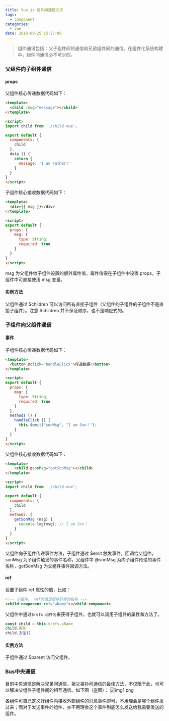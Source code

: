 ```yaml
---
title: Vue.js 组件间通信方式
tags:
  - component
categories:
  - vue
date: 2018-09-25 15:27:06
---
```

> 组件通讯包括：父子组件间的通信和兄弟组件间的通信。在组件化系统构建中，组件间通信必不可少的。

### 父组件向子组件通信
#### props
父组件核心传递数据代码如下：
``` html
<template>
  <child :msg="message"></child>
</template>

<script>
import child from './child.vue';

export default {
  components: {
    child
  },
  data () {
    return {
      message: 'I am Father！'
    }
  }
}
</script>
```
子组件核心接收数据代码如下：
``` html
<template>
  <div>{{ msg }}</div>
</template>

<script>
export default {
  props: {
    msg: {
      type: String,
      required: true
    }
  }
}
</script>
```
msg 为父组件给子组件设置的额外属性值，属性值需在子组件中设置 props，子组件中可直接使用 msg 变量。

#### 实例方法
父组件通过 $children 可以访问所有直接子组件（父组件的子组件的子组件不是直接子组件）。注意 $children 并不保证顺序，也不是响应式的。

### 子组件向父组件通信

#### 事件
子组件核心传递数据代码如下：
``` html
<template>
  <button @click="handleClick">传递数据</button>
</template>

<script>
export default {
  props: {
    msg: {
      type: String,
      required: true
    }
  },
  methods () {
    handleClick () {
      this.$emit("sonMsg", "I am Son！");
    }
  }
}
</script>
```
父组件核心接收数据代码如下：
``` html
<template>
    <child @sonMsg="getSonMsg"></child>
</template>

<script>
import child from './child.vue';

export default {
  components: {
    child
  },
  methods: {
    getSonMsg (msg) {
      console.log(msg); // I am Son！
    }
  }
}
</script>
```
父组件向子组件传递事件方法，子组件通过 $emit 触发事件，回调给父组件。sonMsg 为子组件触发的事件名称，父组件中 @sonMsg 为向子组件传递的事件名称，getSonMsg 为父组件事件回调方法。

#### ref
设置子组件 ref 属性的值，比如：
``` html
<!-- 子组件。 ref的值是组件引用的名称 -->
<child-component ref="aName"></child-component>
```
父组件中通过`$refs.组件名`来获得子组件，也就可以调用子组件的属性和方法了。
``` js
const child = this.$refs.aName
child.属性
child.方法()
```

#### 实例方法
子组件通过 $parent 访问父组件。

### Bus中央通信
目前中央通信是解决兄弟间通信，祖父祖孙间通信的最佳方法，不仅限于此，也可以解决父组件子组件间的相互通信。如下图（盗图）：
![img1.png](vue-component-communication/img1.png)

各组件可自己定义好组件内接收外部组件的消息事件即可，不用理会是哪个组件发过来；而对于发送事件的组件，亦不用理会这个事件到底怎么发送给我需要发送的组件。


